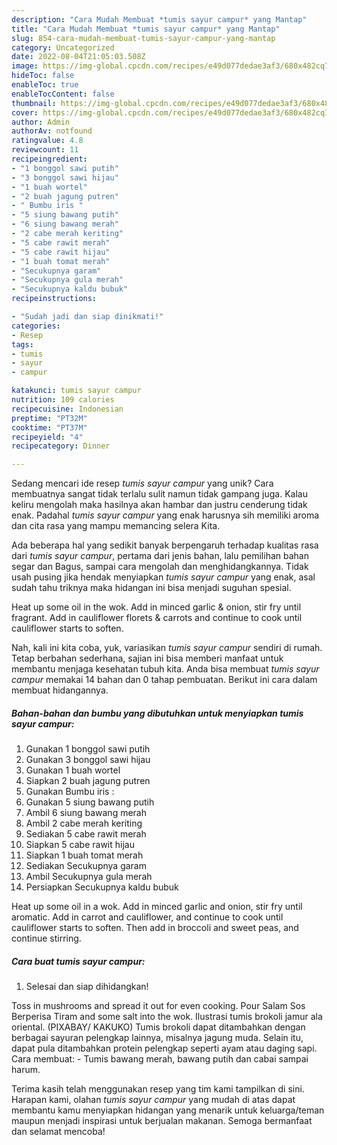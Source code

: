 ```yaml
---
description: "Cara Mudah Membuat *tumis sayur campur* yang Mantap"
title: "Cara Mudah Membuat *tumis sayur campur* yang Mantap"
slug: 854-cara-mudah-membuat-tumis-sayur-campur-yang-mantap
category: Uncategorized
date: 2022-08-04T21:05:03.508Z
image: https://img-global.cpcdn.com/recipes/e49d077dedae3af3/680x482cq70/tumis-sayur-campur-foto-resep-utama.jpg
hideToc: false
enableToc: true
enableTocContent: false
thumbnail: https://img-global.cpcdn.com/recipes/e49d077dedae3af3/680x482cq70/tumis-sayur-campur-foto-resep-utama.jpg
cover: https://img-global.cpcdn.com/recipes/e49d077dedae3af3/680x482cq70/tumis-sayur-campur-foto-resep-utama.jpg
author: Admin
authorAv: notfound
ratingvalue: 4.8
reviewcount: 11
recipeingredient:
- "1 bonggol sawi putih"
- "3 bonggol sawi hijau"
- "1 buah wortel"
- "2 buah jagung putren"
- " Bumbu iris "
- "5 siung bawang putih"
- "6 siung bawang merah"
- "2 cabe merah keriting"
- "5 cabe rawit merah"
- "5 cabe rawit hijau"
- "1 buah tomat merah"
- "Secukupnya garam"
- "Secukupnya gula merah"
- "Secukupnya kaldu bubuk"
recipeinstructions:

- "Sudah jadi dan siap dinikmati!"
categories:
- Resep
tags:
- tumis
- sayur
- campur

katakunci: tumis sayur campur 
nutrition: 109 calories
recipecuisine: Indonesian
preptime: "PT32M"
cooktime: "PT37M"
recipeyield: "4"
recipecategory: Dinner

---
```





Sedang mencari ide resep *tumis sayur campur* yang unik? Cara membuatnya sangat tidak terlalu sulit namun tidak gampang juga. Kalau keliru mengolah maka hasilnya akan hambar dan justru cenderung tidak enak. Padahal *tumis sayur campur* yang enak harusnya sih memiliki aroma dan cita rasa yang mampu memancing selera Kita.





Ada beberapa hal yang sedikit banyak berpengaruh terhadap kualitas rasa dari *tumis sayur campur*, pertama dari jenis bahan, lalu pemilihan bahan segar dan Bagus, sampai cara mengolah dan menghidangkannya. Tidak usah pusing jika hendak menyiapkan *tumis sayur campur* yang enak,      asal sudah tahu triknya maka hidangan ini bisa menjadi suguhan spesial.














Heat up some oil in the wok. Add in minced garlic &amp; onion, stir fry until fragrant. Add in cauliflower florets &amp; carrots and continue to cook until cauliflower starts to soften.






Nah, kali ini kita coba, yuk, variasikan *tumis sayur campur* sendiri di rumah. Tetap berbahan sederhana, sajian ini bisa memberi manfaat untuk membantu menjaga kesehatan tubuh kita. Anda bisa membuat *tumis sayur campur* memakai 14 bahan dan 0 tahap pembuatan. Berikut ini cara dalam membuat hidangannya.

<!--inarticleads1-->

##### Bahan-bahan dan bumbu yang dibutuhkan untuk menyiapkan *tumis sayur campur*:

1. Gunakan 1 bonggol sawi putih
1. Gunakan 3 bonggol sawi hijau
1. Gunakan 1 buah wortel
1. Siapkan 2 buah jagung putren
1. Gunakan  Bumbu iris :
1. Gunakan 5 siung bawang putih
1. Ambil 6 siung bawang merah
1. Ambil 2 cabe merah keriting
1. Sediakan 5 cabe rawit merah
1. Siapkan 5 cabe rawit hijau
1. Siapkan 1 buah tomat merah
1. Sediakan Secukupnya garam
1. Ambil Secukupnya gula merah
1. Persiapkan Secukupnya kaldu bubuk


Heat up some oil in a wok. Add in minced garlic and onion, stir fry until aromatic. Add in carrot and cauliflower, and continue to cook until cauliflower starts to soften. Then add in broccoli and sweet peas, and continue stirring. 

<!--inarticleads2-->

##### Cara buat *tumis sayur campur*:


1. Selesai dan siap dihidangkan!

Toss in mushrooms and spread it out for even cooking. Pour Salam Sos Berperisa Tiram and some salt into the wok. Ilustrasi tumis brokoli jamur ala oriental. (PIXABAY/ KAKUKO) Tumis brokoli dapat ditambahkan dengan berbagai sayuran pelengkap lainnya, misalnya jagung muda. Selain itu, dapat pula ditambahkan protein pelengkap seperti ayam atau daging sapi. Cara membuat: - Tumis bawang merah, bawang putih dan cabai sampai harum. 

Terima kasih telah menggunakan resep yang tim kami tampilkan di sini. Harapan kami, olahan *tumis sayur campur* yang mudah di atas dapat membantu kamu menyiapkan hidangan yang menarik untuk keluarga/teman maupun menjadi inspirasi untuk berjualan makanan. Semoga bermanfaat dan selamat mencoba!
